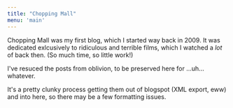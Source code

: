 ```yaml
---
title: "Chopping Mall"
menu: 'main'
---
```


Chopping Mall was my first blog, which I started way back in 2009. 
It was dedicated exlcusively to ridiculous and terrible films, which
I watched a _lot_ of back then. (So much time, so little work!)

I've resuced the posts from oblivion, to be preserved here for ...uh... whatever.

It's a pretty clunky process getting them out of blogspot (XML export, eww)
and into here, so there may be a few formatting issues.